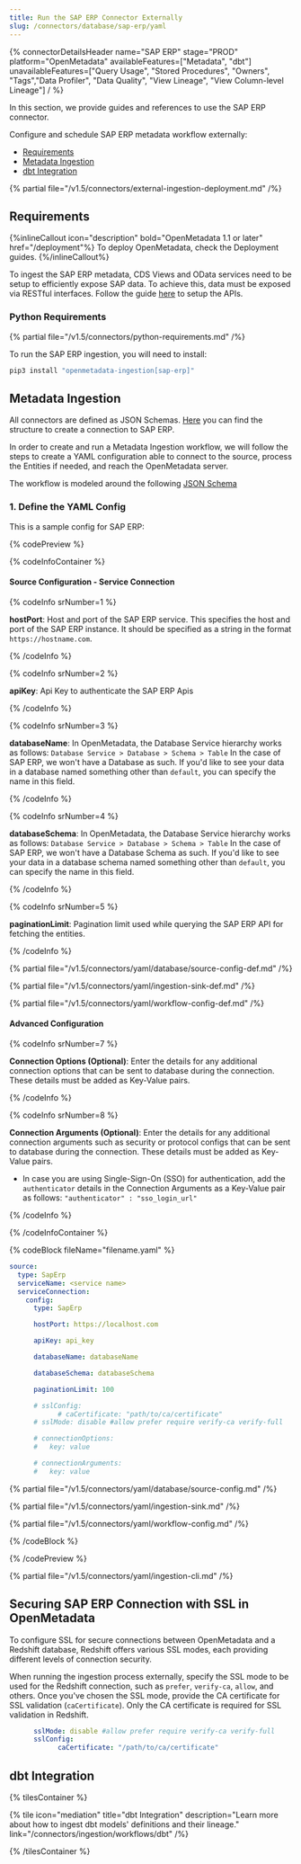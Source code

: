 ```yaml
---
title: Run the SAP ERP Connector Externally
slug: /connectors/database/sap-erp/yaml
---
```


{% connectorDetailsHeader
name="SAP ERP"
stage="PROD"
platform="OpenMetadata"
availableFeatures=["Metadata", "dbt"]
unavailableFeatures=["Query Usage", "Stored Procedures", "Owners", "Tags","Data Profiler", "Data Quality", "View Lineage", "View Column-level Lineage"]
/ %}

In this section, we provide guides and references to use the SAP ERP connector.

Configure and schedule SAP ERP metadata workflow externally:

- [Requirements](#requirements)
- [Metadata Ingestion](#metadata-ingestion)
- [dbt Integration](#dbt-integration)

{% partial file="/v1.5/connectors/external-ingestion-deployment.md" /%}

## Requirements

{%inlineCallout icon="description" bold="OpenMetadata 1.1 or later" href="/deployment"%}
To deploy OpenMetadata, check the Deployment guides.
{%/inlineCallout%}

To ingest the SAP ERP metadata, CDS Views and OData services need to be setup to efficiently expose SAP data. To achieve this, data must be exposed via RESTful interfaces.
Follow the guide [here](/connectors/database/sap-erp/setup-sap-apis) to setup the APIs.


### Python Requirements

{% partial file="/v1.5/connectors/python-requirements.md" /%}

To run the SAP ERP ingestion, you will need to install:

```bash
pip3 install "openmetadata-ingestion[sap-erp]"
```

## Metadata Ingestion

All connectors are defined as JSON Schemas.
[Here](https://github.com/open-metadata/OpenMetadata/blob/main/openmetadata-spec/src/main/resources/json/schema/entity/services/connections/database/sapErpConnection.json)
you can find the structure to create a connection to SAP ERP.

In order to create and run a Metadata Ingestion workflow, we will follow
the steps to create a YAML configuration able to connect to the source,
process the Entities if needed, and reach the OpenMetadata server.

The workflow is modeled around the following
[JSON Schema](https://github.com/open-metadata/OpenMetadata/blob/main/openmetadata-spec/src/main/resources/json/schema/metadataIngestion/workflow.json)

### 1. Define the YAML Config

This is a sample config for SAP ERP:

{% codePreview %}

{% codeInfoContainer %}

#### Source Configuration - Service Connection

{% codeInfo srNumber=1 %}

**hostPort**: Host and port of the SAP ERP service. This specifies the host and port of the SAP ERP instance. It should be specified as a string in the format `https://hostname.com`.

{% /codeInfo %}

{% codeInfo srNumber=2 %}

**apiKey**: Api Key to authenticate the SAP ERP Apis

{% /codeInfo %}

{% codeInfo srNumber=3 %}

**databaseName**: In OpenMetadata, the Database Service hierarchy works as follows:
`Database Service > Database > Schema > Table`
In the case of SAP ERP, we won't have a Database as such. If you'd like to see your data in a database named something other than `default`, you can specify the name in this field.

{% /codeInfo %}

{% codeInfo srNumber=4 %}

**databaseSchema**: In OpenMetadata, the Database Service hierarchy works as follows:
`Database Service > Database > Schema > Table`
In the case of SAP ERP, we won't have a Database Schema as such. If you'd like to see your data in a database schema named something other than `default`, you can specify the name in this field.

{% /codeInfo %}

{% codeInfo srNumber=5 %}

**paginationLimit**: Pagination limit used while querying the SAP ERP API for fetching the entities.

{% /codeInfo %}

{% partial file="/v1.5/connectors/yaml/database/source-config-def.md" /%}

{% partial file="/v1.5/connectors/yaml/ingestion-sink-def.md" /%}

{% partial file="/v1.5/connectors/yaml/workflow-config-def.md" /%}

#### Advanced Configuration

{% codeInfo srNumber=7 %}

**Connection Options (Optional)**: Enter the details for any additional connection options that can be sent to database during the connection. These details must be added as Key-Value pairs.

{% /codeInfo %}

{% codeInfo srNumber=8 %}

**Connection Arguments (Optional)**: Enter the details for any additional connection arguments such as security or protocol configs that can be sent to database during the connection. These details must be added as Key-Value pairs.

- In case you are using Single-Sign-On (SSO) for authentication, add the `authenticator` details in the Connection Arguments as a Key-Value pair as follows: `"authenticator" : "sso_login_url"`

{% /codeInfo %}

{% /codeInfoContainer %}

{% codeBlock fileName="filename.yaml" %}

```yaml {% isCodeBlock=true %}
source:
  type: SapErp
  serviceName: <service name>
  serviceConnection:
    config:
      type: SapErp
```
```yaml {% srNumber=1 %}
      hostPort: https://localhost.com
```
```yaml {% srNumber=2 %}
      apiKey: api_key
```
```yaml {% srNumber=3 %}
      databaseName: databaseName
```
```yaml {% srNumber=4 %}
      databaseSchema: databaseSchema
```
```yaml {% srNumber=5 %}
      paginationLimit: 100
```
```yaml {% srNumber=9 %}
      # sslConfig:
            # caCertificate: "path/to/ca/certificate"
      # sslMode: disable #allow prefer require verify-ca verify-full
```
```yaml {% srNumber=6 %}
      # connectionOptions:
      #   key: value
```
```yaml {% srNumber=7 %}
      # connectionArguments:
      #   key: value
```

{% partial file="/v1.5/connectors/yaml/database/source-config.md" /%}

{% partial file="/v1.5/connectors/yaml/ingestion-sink.md" /%}

{% partial file="/v1.5/connectors/yaml/workflow-config.md" /%}

{% /codeBlock %}

{% /codePreview %}

{% partial file="/v1.5/connectors/yaml/ingestion-cli.md" /%}

## Securing SAP ERP Connection with SSL in OpenMetadata

To configure SSL for secure connections between OpenMetadata and a Redshift database, Redshift offers various SSL modes, each providing different levels of connection security.

When running the ingestion process externally, specify the SSL mode to be used for the Redshift connection, such as `prefer`, `verify-ca`, `allow`, and others. Once you've chosen the SSL mode, provide the CA certificate for SSL validation (`caCertificate`). Only the CA certificate is required for SSL validation in Redshift.

```yaml
      sslMode: disable #allow prefer require verify-ca verify-full
      sslConfig:
            caCertificate: "/path/to/ca/certificate" 
```

## dbt Integration

{% tilesContainer %}

{% tile
  icon="mediation"
  title="dbt Integration"
  description="Learn more about how to ingest dbt models' definitions and their lineage."
  link="/connectors/ingestion/workflows/dbt" /%}

{% /tilesContainer %}
